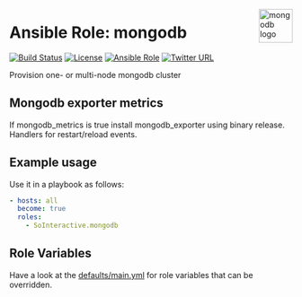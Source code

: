 <p><img src="https://webassets.mongodb.com/_com_assets/cms/MongoDB-Logo-5c3a7405a85675366beb3a5ec4c032348c390b3f142f5e6dddf1d78e2df5cb5c.png" alt="mongodb logo" title="mongodb" align="right" height="60" /></p>

Ansible Role: mongodb
===================

[![Build Status](https://ci.devops.sosoftware.pl/buildStatus/icon?job=SoInteractive/mongodb/master)](https://ci.devops.sosoftware.pl/blue/organizations/jenkins/SoInteractive%2Fmongodb/activity) [![License](https://img.shields.io/badge/license-MIT%20License-brightgreen.svg)](https://opensource.org/licenses/MIT) [![Ansible Role](https://img.shields.io/ansible/role/99999.svg)](https://galaxy.ansible.com/SoInteractive/mongodb/) [![Twitter URL](https://img.shields.io/twitter/follow/sointeractive.svg?style=social&label=Follow%20%40SoInteractive)](https://twitter.com/sointeractive)

Provision one- or multi-node mongodb cluster

Mongodb exporter metrics
------------------------

If mongodb_metrics is true install mongodb_exporter using binary release. Handlers for restart/reload events.

Example usage
-------------

Use it in a playbook as follows:
```yaml
- hosts: all
  become: true
  roles:
    - SoInteractive.mongodb
```

Role Variables
--------------

Have a look at the [defaults/main.yml](defaults/main.yml) for role variables
that can be overridden.
